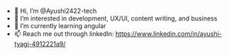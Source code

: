 - 👋 Hi, I’m @Ayushi2422-tech
- 👀 I’m interested in development, UX/UI, content writing, and business
- 🌱 I’m currently learning angular
- 📫 Reach me out through linkedIn: https://www.linkedin.com/in/ayushi-tyagi-4912221a9/

<!---
Ayushi2422-tech/Ayushi2422-tech is a ✨ special ✨ repository because its `README.md` (this file) appears on your GitHub profile.
You can click the Preview link to take a look at your changes.
--->
